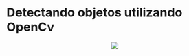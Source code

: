 # Detectando objetos utilizando OpenCv



<div align="center">
<img src="'https://github.com/Paresqui/object_detection_OpenCV/blob/b86f271f4de53c9423214d52f27c0b8c83fe1653/Capturarsd.PNG" 

</div>
